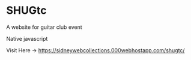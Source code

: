 # SHUGtc
 A website for guitar club event

Native javascript

Visit Here -> https://sidneywebcollections.000webhostapp.com/shugtc/
